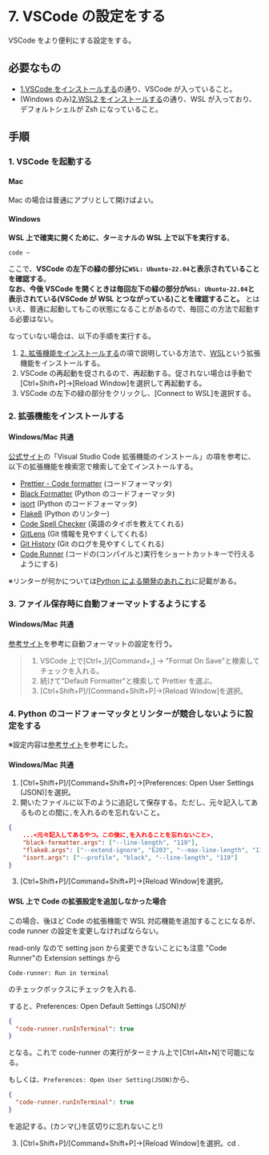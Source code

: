 # 7. VSCode の設定をする

VSCode をより便利にする設定をする。

## 必要なもの

- [1.VSCode をインストールする](./1.VSCodeをインストールする.md)の通り、VSCode が入っていること。
- (Windows のみ)[2.WSL2 をインストールする](<./2.(Windowsのみ)WSL2をインストールする.md>)の通り、WSL が入っており、デフォルトシェルが Zsh になっていること。

## 手順

### 1. VSCode を起動する

#### Mac

Mac の場合は普通にアプリとして開けばよい。

#### Windows

**WSL 上で確実に開くために、ターミナルの WSL 上で以下を実行する**。

```shell
code ~
```

ここで、**VSCode の左下の緑の部分に`WSL: Ubuntu-22.04`と表示されていることを確認する**。  
**なお、今後 VSCode を開くときは毎回左下の緑の部分が`WSL: Ubuntu-22.04`と表示されている(VSCode が WSL とつながっている)ことを確認すること。**
とはいえ、普通に起動してもこの状態になることがあるので、毎回この方法で起動する必要はない。

なっていない場合は、以下の手順を実行する。

1. [2. 拡張機能をインストールする](#2-拡張機能をインストールする)の項で説明している方法で、[WSL](https://marketplace.visualstudio.com/items?itemName=ms-vscode-remote.remote-wsl)という拡張機能をインストールする。
2. VSCode の再起動を促されるので、再起動する。促されない場合は手動で[Ctrl+Shift+P]->[Reload Window]を選択して再起動する。
3. VSCode の左下の緑の部分をクリックし、[Connect to WSL]を選択する。

### 2. 拡張機能をインストールする

#### Windows/Mac 共通

[公式サイト](https://learn.microsoft.com/ja-jp/power-pages/configure/vs-code-extension#install-visual-studio-code-extension)の「Visual Studio Code 拡張機能のインストール」の項を参考に、以下の拡張機能を検索窓で検索して全てインストールする。

- [Prettier - Code formatter](https://marketplace.visualstudio.com/items?itemName=esbenp.prettier-vscode) (コードフォーマッタ)
- [Black Formatter](https://marketplace.visualstudio.com/items?itemName=ms-python.black-formatter) (Python のコードフォーマッタ)
- [isort](https://marketplace.visualstudio.com/items?itemName=ms-python.isort) (Python のコードフォーマッタ)
- [Flake8](https://marketplace.visualstudio.com/items?itemName=ms-python.flake8) (Python のリンター)
- [Code Spell Checker](https://marketplace.visualstudio.com/items?itemName=streetsidesoftware.code-spell-checker) (英語のタイポを教えてくれる)
- [GitLens](https://marketplace.visualstudio.com/items?itemName=eamodio.gitlens) (Git 情報を見やすくしてくれる)
- [Git History](https://marketplace.visualstudio.com/items?itemName=donjayamanne.githistory) (Git のログを見やすくしてくれる)
- [Code Runner](https://marketplace.visualstudio.com/items?itemName=formulahendry.code-runner) (コードの(コンパイルと)実行をショートカットキーで行えるようにする)

※リンターが何かについては[Python による開発のあれこれ](../開発の手順/Pythonによる開発のあれこれ.md#1-リンターについて)に記載がある。

### 3. ファイル保存時に自動フォーマットするようにする

#### Windows/Mac 共通

[参考サイト](https://zenn.dev/k_kazukiiiiii/articles/670ebae0005872)を参考に自動フォーマットの設定を行う。

> 1. VSCode 上で[Ctrl+,]/[Command+,] -> "Format On Save"と検索してチェックを入れる。
> 2. 続けて"Default Formatter"と検索して Prettier を選ぶ。
> 3. [Ctrl+Shift+P]/[Command+Shift+P]->[Reload Window]を選択。

### 4. Python のコードフォーマッタとリンターが競合しないように設定をする

※設定内容は[参考サイト](https://qiita.com/sin9270/items/85e2dab4c0144c79987d#%E5%90%84%E3%83%84%E3%83%BC%E3%83%AB%E3%81%AE%E8%A8%AD%E5%AE%9A)を参考にした。

#### Windows/Mac 共通

1. [Ctrl+Shift+P]/[Command+Shift+P]->[Preferences: Open User Settings (JSON)]を選択。
2. 開いたファイルに以下のように追記して保存する。ただし、元々記入してあるものとの間に`,`を入れるのを忘れないこと。

```json
{
    ...<元々記入してあるやつ。この後に,を入れることを忘れないこと>,
    "black-formatter.args": ["--line-length", "119"],
    "flake8.args": ["--extend-ignore", "E203", "--max-line-length", "119"],
    "isort.args": ["--profile", "black", "--line-length", "119"]
}
```

3. [Ctrl+Shift+P]/[Command+Shift+P]->[Reload Window]を選択。

#### WSL 上で Code の拡張設定を追加しなかった場合

この場合、後ほど Code の拡張機能で WSL 対応機能を追加することになるが、code runner の設定を変更しなければならない。

read-only なので setting json から変更できないことにも注意
"Code Runner"の Extension settings から

```shell
Code-runner: Run in terminal
```

のチェックボックスにチェックを入れる.

すると、Preferences: Open Default Settings (JSON)が

```json
{
  "code-runner.runInTerminal": true
}
```

となる。これで code-runner の実行がターミナル上で[Ctrl+Alt+N]で可能になる。

もしくは、`Preferences: Open User Setting(JSON)`から、

```json
{
  "code-runner.runInTerminal": true
}
```

を追記する。(カンマ(,)を区切りに忘れないこと!)

3. [Ctrl+Shift+P]/[Command+Shift+P]->[Reload Window]を選択。cd .
